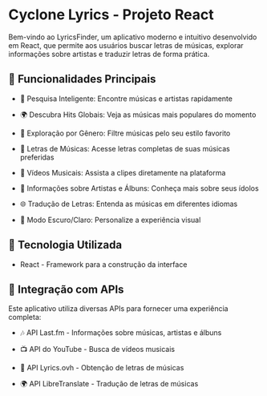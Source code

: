 # Cyclone Lyrics - Projeto React

Bem-vindo ao LyricsFinder, um aplicativo moderno e intuitivo desenvolvido em React, que permite aos usuários buscar letras de músicas, explorar informações sobre artistas e traduzir letras de forma prática.

## 🎵 Funcionalidades Principais

- 🔎 Pesquisa Inteligente: Encontre músicas e artistas rapidamente

- 🌍 Descubra Hits Globais: Veja as músicas mais populares do momento

- 🎼 Exploração por Gênero: Filtre músicas pelo seu estilo favorito

- 📝 Letras de Músicas: Acesse letras completas de suas músicas preferidas

- 🎥 Vídeos Musicais: Assista a clipes diretamente na plataforma

- 📜 Informações sobre Artistas e Álbuns: Conheça mais sobre seus ídolos

- 🌐 Tradução de Letras: Entenda as músicas em diferentes idiomas

- 🌙 Modo Escuro/Claro: Personalize a experiência visual

## 🚀 Tecnologia Utilizada

- React - Framework para a construção da interface



## 🔗 Integração com APIs

Este aplicativo utiliza diversas APIs para fornecer uma experiência completa:

- 🎶 API Last.fm - Informações sobre músicas, artistas e álbuns

- 📺 API do YouTube - Busca de vídeos musicais

- 🎤 API Lyrics.ovh - Obtenção de letras de músicas

- 🌍 API LibreTranslate - Tradução de letras de músicas
